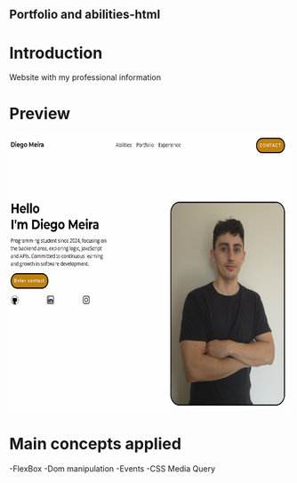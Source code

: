## Portfolio and abilities-html

# Introduction

Website with my professional information

# Preview

<img src="https://github.com/xcodedi/portfolio-html/blob/main/profileimg.PNG" height="500"/>

# Main concepts applied

-FlexBox
-Dom manipulation
-Events
-CSS Media Query
